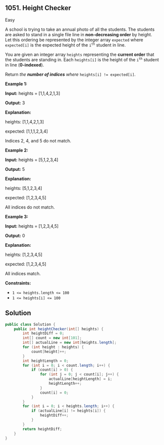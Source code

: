 ## 1051\. Height Checker

Easy

A school is trying to take an annual photo of all the students. The students are asked to stand in a single file line in **non-decreasing order** by height. Let this ordering be represented by the integer array `expected` where `expected[i]` is the expected height of the <code>i<sup>th</sup></code> student in line.

You are given an integer array `heights` representing the **current order** that the students are standing in. Each `heights[i]` is the height of the <code>i<sup>th</sup></code> student in line (**0-indexed**).

Return _the **number of indices** where_ `heights[i] != expected[i]`.

**Example 1:**

**Input:** heights = [1,1,4,2,1,3]

**Output:** 3

**Explanation:**

heights: [1,1,4,2,1,3]

expected: [1,1,1,2,3,4]

Indices 2, 4, and 5 do not match.

**Example 2:**

**Input:** heights = [5,1,2,3,4]

**Output:** 5

**Explanation:**

heights: [5,1,2,3,4]

expected: [1,2,3,4,5]

All indices do not match.

**Example 3:**

**Input:** heights = [1,2,3,4,5]

**Output:** 0

**Explanation:**

heights: [1,2,3,4,5]

expected: [1,2,3,4,5]

All indices match.

**Constraints:**

*   `1 <= heights.length <= 100`
*   `1 <= heights[i] <= 100`

## Solution

```java
public class Solution {
    public int heightChecker(int[] heights) {
        int heightDiff = 0;
        int[] count = new int[101];
        int[] actualLine = new int[heights.length];
        for (int height : heights) {
            count[height]++;
        }
        int heightLength = 0;
        for (int i = 0; i < count.length; i++) {
            if (count[i] > 0) {
                for (int j = 0; j < count[i]; j++) {
                    actualLine[heightLength] = i;
                    heightLength++;
                }
                count[i] = 0;
            }
        }
        for (int i = 0; i < heights.length; i++) {
            if (actualLine[i] != heights[i]) {
                heightDiff++;
            }
        }
        return heightDiff;
    }
}
```
